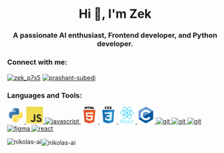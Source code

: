<h1 align="center">Hi 👋, I'm Zek</h1>
<h3 align="center">A passionate AI enthusiast, Frontend developer, and Python developer.</h3>

<h3 align="left">Connect with me:</h3>
<p align="left">
<a href="https://twitter.com/zek_p7s5" target="blank"><img align="center" src="https://raw.githubusercontent.com/rahuldkjain/github-profile-readme-generator/master/src/images/icons/Social/twitter.svg" alt="zek_p7s5" height="30" width="40" /></a>
<a href="https://linkedin.com/in/prashant-subedi" target="blank"><img align="center" src="https://raw.githubusercontent.com/rahuldkjain/github-profile-readme-generator/master/src/images/icons/Social/linked-in-alt.svg" alt="prashant-subedi" height="30" width="40" /></a>
</p>

<h3 align="left">Languages and Tools:</h3>
<p align="left"> 
  <a href="https://www.python.org" target="_blank" rel="noreferrer"> <img src="https://raw.githubusercontent.com/devicons/devicon/master/icons/python/python-original.svg" alt="python" width="40" height="40"/> </a> 
  <a href="https://developer.mozilla.org/en-US/docs/Web/JavaScript" target="_blank" rel="noreferrer"> <img src="https://raw.githubusercontent.com/devicons/devicon/master/icons/javascript/javascript-original.svg" alt="javascript" width="40" height="40"/> </a> 
  <a href="https://jquery.com/" target="_blank" rel="noreferrer"> <img src="https://w7.pngwing.com/pngs/720/46/png-transparent-jquery-plain-wordmark-logo-icon-thumbnail.png" alt="javascript" width="40" height="40"/> </a> 
  <a href="https://www.w3schools.com/html/" target="_blank" rel="noreferrer"> <img src="https://raw.githubusercontent.com/devicons/devicon/master/icons/html5/html5-original-wordmark.svg" alt="html5" width="40" height="40"/> </a> 
  <a href="https://www.w3schools.com/css/" target="_blank" rel="noreferrer"> <img src="https://raw.githubusercontent.com/devicons/devicon/master/icons/css3/css3-original-wordmark.svg" alt="css3" width="40" height="40"/> </a> 
  <a href="https://reactjs.org/" target="_blank" rel="noreferrer"> <img src="https://raw.githubusercontent.com/devicons/devicon/master/icons/react/react-original-wordmark.svg" alt="react" width="40" height="40"/> </a> 
  <a href="https://www.cprogramming.com/" target="_blank" rel="noreferrer"> <img src="https://raw.githubusercontent.com/devicons/devicon/master/icons/c/c-original.svg" alt="c" width="40" height="40"/> </a>
  <a href="https://replit.com/" target="_blank" rel="noreferrer"> <img src="https://upload.wikimedia.org/wikipedia/commons/thumb/7/78/New_Replit_Logo.svg/1200px-New_Replit_Logo.svg.png" alt="git" width="40" height="40"/> </a> 
  <a href="https://git-scm.com/" target="_blank" rel="noreferrer"> <img src="https://www.vectorlogo.zone/logos/git-scm/git-scm-icon.svg" alt="git" width="40" height="40"/> </a> 
  <a href="https://github.com/" target="_blank" rel="noreferrer"> <img src="https://seeklogo.com/images/G/github-logo-9BBCA663A4-seeklogo.com.png" alt="git" width="40" height="40"/> </a> 
  <a href="https://www.figma.com/" target="_blank" rel="noreferrer"> <img src="https://www.vectorlogo.zone/logos/figma/figma-icon.svg" alt="figma" width="40" height="40"/> </a> 
  <a href="https://canva.com/" target="_blank" rel="noreferrer"> <img src="https://upload.wikimedia.org/wikipedia/commons/thumb/0/08/Canva_icon_2021.svg/900px-Canva_icon_2021.svg.png" alt="react" width="40" height="40"/> </a> 
</p>

<p><img align="left" height="150" src="https://github-readme-stats.vercel.app/api/top-langs?username=nikolas-ai&show_icons=true&locale=en&layout=compact" alt="nikolas-ai" /></p>


<p><img align="center" src="https://github-readme-streak-stats.herokuapp.com/?user=nikolas-ai&" alt="nikolas-ai" /></p>
